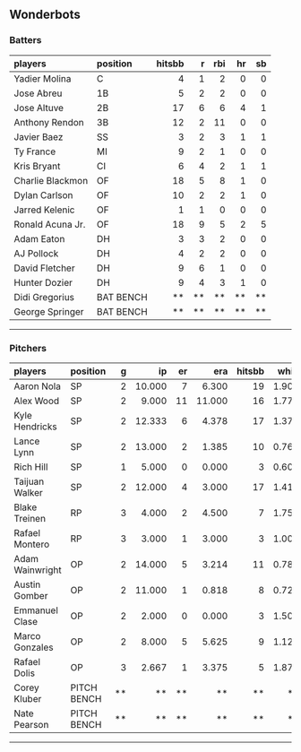 ## Wonderbots

### Batters

 
|players          |position  | hitsbb|  r| rbi| hr| sb| 
|:----------------|:---------|------:|--:|---:|--:|--:| 
|Yadier Molina    |C         |      4|  1|   2|  0|  0| 
|Jose Abreu       |1B        |      5|  2|   2|  0|  0| 
|Jose Altuve      |2B        |     17|  6|   6|  4|  1| 
|Anthony Rendon   |3B        |     12|  2|  11|  0|  0| 
|Javier Baez      |SS        |      3|  2|   3|  1|  1| 
|Ty France        |MI        |      9|  2|   1|  0|  0| 
|Kris Bryant      |CI        |      6|  4|   2|  1|  1| 
|Charlie Blackmon |OF        |     18|  5|   8|  1|  0| 
|Dylan Carlson    |OF        |     10|  2|   2|  1|  0| 
|Jarred Kelenic   |OF        |      1|  1|   0|  0|  0| 
|Ronald Acuna Jr. |OF        |     18|  9|   5|  2|  5| 
|Adam Eaton       |DH        |      3|  3|   2|  0|  0| 
|AJ Pollock       |DH        |      4|  2|   2|  0|  0| 
|David Fletcher   |DH        |      9|  6|   1|  0|  0| 
|Hunter Dozier    |DH        |      9|  4|   3|  1|  0| 
|Didi Gregorius   |BAT BENCH |     **| **|  **| **| **| 
|George Springer  |BAT BENCH |     **| **|  **| **| **| 

* * *

### Pitchers

 
|players         |position    |  g|     ip| er|    era| hitsbb|  whip| so|  w| sv| 
|:---------------|:-----------|--:|------:|--:|------:|------:|-----:|--:|--:|--:| 
|Aaron Nola      |SP          |  2| 10.000|  7|  6.300|     19| 1.900|  9|  1|  0| 
|Alex Wood       |SP          |  2|  9.000| 11| 11.000|     16| 1.778|  4|  0|  0| 
|Kyle Hendricks  |SP          |  2| 12.333|  6|  4.378|     17| 1.378|  9|  2|  0| 
|Lance Lynn      |SP          |  2| 13.000|  2|  1.385|     10| 0.769| 15|  1|  0| 
|Rich Hill       |SP          |  1|  5.000|  0|  0.000|      3| 0.600|  3|  1|  0| 
|Taijuan Walker  |SP          |  2| 12.000|  4|  3.000|     17| 1.417| 11|  1|  0| 
|Blake Treinen   |RP          |  3|  4.000|  2|  4.500|      7| 1.750|  4|  0|  0| 
|Rafael Montero  |RP          |  3|  3.000|  1|  3.000|      3| 1.000|  3|  0|  0| 
|Adam Wainwright |OP          |  2| 14.000|  5|  3.214|     11| 0.786| 10|  1|  0| 
|Austin Gomber   |OP          |  2| 11.000|  1|  0.818|      8| 0.727| 11|  2|  0| 
|Emmanuel Clase  |OP          |  2|  2.000|  0|  0.000|      3| 1.500|  4|  0|  0| 
|Marco Gonzales  |OP          |  2|  8.000|  5|  5.625|      9| 1.125|  8|  0|  0| 
|Rafael Dolis    |OP          |  3|  2.667|  1|  3.375|      5| 1.875|  6|  0|  0| 
|Corey Kluber    |PITCH BENCH | **|     **| **|     **|     **|    **| **| **| **| 
|Nate Pearson    |PITCH BENCH | **|     **| **|     **|     **|    **| **| **| **| 


* * *


